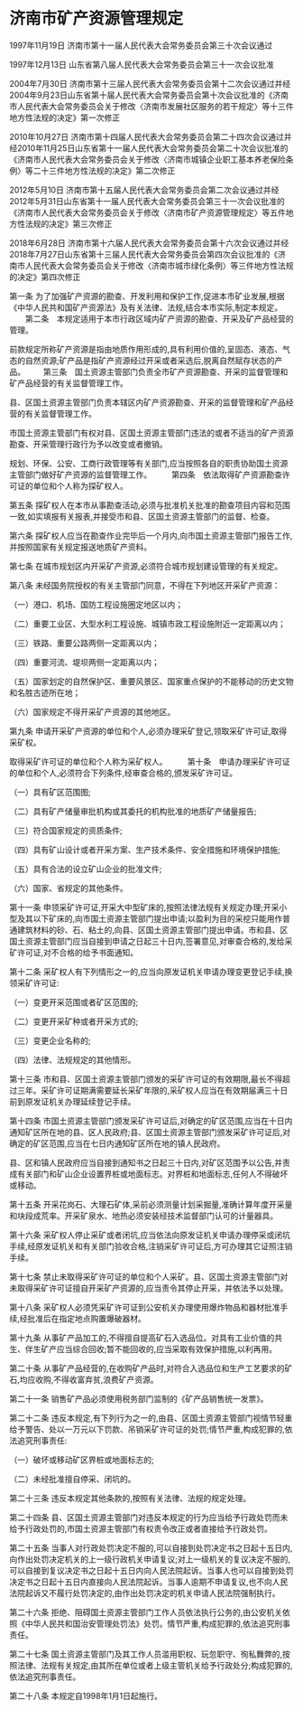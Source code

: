 # 济南市矿产资源管理规定

1997年11月19日 济南市第十一届人民代表大会常务委员会第三十次会议通过

1997年12月13日 山东省第八届人民代表大会常务委员会第三十一次会议批准

2004年7月30日 济南市第十三届人民代表大会常务委员会第十二次会议通过并经2004年9月23日山东省第十届人民代表大会常务委员会第十次会议批准的《济南市人民代表大会常务委员会关于修改〈济南市发展社区服务的若干规定〉等十三件地方性法规的决定》第一次修正

2010年10月27日 济南市第十四届人民代表大会常务委员会第二十四次会议通过并经2010年11月25日山东省第十一届人民代表大会常务委员会第二十次会议批准的《济南市人民代表大会常务委员会关于修改〈济南市城镇企业职工基本养老保险条例〉等二十三件地方性法规的决定》第二次修正

2012年5月10日 济南市第十五届人民代表大会常务委员会第二次会议通过并经2012年5月31日山东省第十一届人民代表大会常务委员会第三十一次会议批准的《济南市人民代表大会常务委员会关于修改〈济南市矿产资源管理规定〉等五件地方性法规的决定》第三次修正

2018年6月28日 济南市第十六届人民代表大会常务委员会第十六次会议通过并经2018年7月27日山东省第十三届人民代表大会常务委员会第四次会议批准的《济南市人民代表大会常务委员会关于修改〈济南市城市绿化条例〉等三件地方性法规的决定》第四次修正

<!-- INFO END -->

第一条 为了加强矿产资源的勘查、开发利用和保护工作,促进本市矿业发展,根据《中华人民共和国矿产资源法》及有关法律、法规,结合本市实际,制定本规定。
　　第二条　本规定适用于本市行政区域内矿产资源的勘查、开采及矿产品经营的管理。

前款规定所称矿产资源是指由地质作用形成的,具有利用价值的,呈固态、液态、气态的自然资源;矿产品是指矿产资源经过开采或者采选后,脱离自然赋存状态的产品。
　　第三条　国土资源主管部门负责全市矿产资源勘查、开采的监督管理和矿产品经营的有关监督管理工作。

县、区国土资源主管部门负责本辖区内矿产资源勘查、开采的监督管理和矿产品经营的有关监督管理工作。

市国土资源主管部门有权对县、区国土资源主管部门违法的或者不适当的矿产资源勘查、开采管理行政行为予以改变或者撤销。

规划、环保、公安、工商行政管理等有关部门,应当按照各自的职责协助国土资源主管部门做好矿产资源的监督管理工作。 
　　第四条　依法取得矿产资源勘查许可证的单位和个人称为探矿权人。

第五条 探矿权人在本市从事勘查活动,必须与批准机关批准的勘查项目内容和范围一致,如实填报有关报表,并接受市和县、区国土资源主管部门的监督、检查。

第六条 探矿权人应当在勘查作业完毕后一个月内,向市国土资源主管部门报告工作,并按照国家有关规定报送地质矿产资料。

第七条 在城市规划区内开采矿产资源,必须符合城市规划建设管理的有关规定。

第八条 未经国务院授权的有关主管部门同意，不得在下列地区开采矿产资源：

（一）港口、机场、国防工程设施圈定地区以内；

（二）重要工业区、大型水利工程设施、城镇市政工程设施附近一定距离以内；

（三）铁路、重要公路两侧一定距离以内；

（四）重要河流、堤坝两侧一定距离以内；

（五）国家划定的自然保护区、重要风景区、国家重点保护的不能移动的历史文物和名胜古迹所在地；

（六）国家规定不得开采矿产资源的其他地区。

第九条 申请开采矿产资源的单位和个人,必须办理采矿登记,领取采矿许可证,取得采矿权。

取得采矿许可证的单位和个人称为采矿权人。 
　　第十条　申请办理采矿许可证的单位和个人,必须符合下列条件,经审查合格的,颁发采矿许可证。

（一）具有矿区范围图;

（二）具有矿产储量审批机构或其委托的机构批准的地质矿产储量报告;

（三）符合国家规定的资质条件;

（四）具有矿山设计或者开采方案、生产技术条件、安全措施和环境保护措施;

（五）具有合法的设立矿山企业的批准文件;

（六）国家、省规定的其他条件。

第十一条 申领采矿许可证,开采大中型矿床的,按照法律法规有关规定办理;开采小型及其以下矿床的,向市国土资源主管部门提出申请;以盈利为目的采挖只能用作普通建筑材料的砂、石、粘土的,向县、区国土资源主管部门提出申请。市和县、区国土资源主管部门应当自接到申请之日起三十日内,签署意见,对审查合格的,发给采矿许可证,对不合格的给予书面通知。

第十二条 采矿权人有下列情形之一的,应当向原发证机关申请办理变更登记手续,换领采矿许可证:

（一）变更开采范围或者矿区范围的;

（二）变更开采矿种或者开采方式的;

（三）变更企业名称的;

（四）法律、法规规定的其他情形。

第十三条 市和县、区国土资源主管部门颁发的采矿许可证的有效期限,最长不得超过三年。采矿许可证期满需要延长采矿年限的,采矿权人应当在有效期届满三十日前到原发证机关办理延续登记手续。

第十四条 市国土资源主管部门颁发采矿许可证后,对确定的矿区范围,应当在十日内通知矿区所在地的县、区人民政府;县、区国土资源主管部门颁发采矿许可证后,对确定的矿区范围,应当在七日内通知矿区所在地的镇人民政府。

县、区和镇人民政府应当自接到通知书之日起三十日内,对矿区范围予以公告,并责成有关部门和矿山企业设置界桩或地面标志。对界桩和地面标志,任何人不得破坏或移动。

第十五条 开采花岗石、大理石矿体,采前必须测量计划采掘量,准确计算年度开采量和块段成荒率。开采矿泉水、地热必须安装经技术监督部门认可的计量器具。

第十六条 采矿权人停止采矿或者闭坑,应当依法向原发证机关申请办理停采或闭坑手续,经原发证机关和有关部门验收合格,注销采矿许可证后,方可办理其它证照注销手续。

第十七条 禁止未取得采矿许可证的单位和个人采矿。县、区国土资源主管部门对未取得采矿许可证擅自开采矿产资源的,应当责令其停止开采，并依法予以处理。

第十八条 采矿权人必须凭采矿许可证到公安机关办理使用爆炸物品和器材批准手续,经批准后在指定地点购置爆破器材。

第十九条 从事矿产品加工的,不得擅自提高矿石入选品位。对具有工业价值的共生、伴生矿产应当综合回收;暂不能回收的,应当采取有效保护措施,以利再用。

第二十条 从事矿产品经营的,在收购矿产品时,对符合入选品位和生产工艺要求的矿石,均应收购,不得收富弃贫,浪费矿产资源。

第二十一条 销售矿产品必须使用税务部门监制的《矿产品销售统一发票》。

第二十二条 违反本规定,有下列行为之一的,由县、区国土资源主管部门视情节轻重给予警告、处以一万元以下罚款、吊销采矿许可证的处罚;情节严重,构成犯罪的,依法追究刑事责任:

（一）破坏或移动矿区界桩或地面标志的;

（二）未经批准擅自停采、闭坑的。

第二十三条 违反本规定其他条款的,按照有关法律、法规的规定处理。

第二十四条 县、区国土资源主管部门对违反本规定的行为应当给予行政处罚而未给予行政处罚的,市国土资源主管部门有权责令改正或者直接给予行政处罚。

第二十五条 当事人对行政处罚决定不服的,可以自接到处罚决定书之日起十五日内,向作出处罚决定机关的上一级行政机关申请复议;对上一级机关的复议决定不服的,可以自接到复议决定书之日起十五日内向人民法院起诉。当事人也可以自接到处罚决定书之日起十五日内直接向人民法院起诉。当事人逾期不申请复议,也不向人民法院起诉又不履行处罚决定的,由作出处罚决定的机关申请人民法院强制执行。

第二十六条 拒绝、阻碍国土资源主管部门工作人员依法执行公务的,由公安机关依照《中华人民共和国治安管理处罚法》处罚。情节严重,构成犯罪的,依法追究刑事责任。

第二十七条 国土资源主管部门及其工作人员滥用职权、玩忽职守、徇私舞弊的,按照法律、法规有关规定,由其所在单位或者上级主管机关给予行政处分;构成犯罪的,依法追究刑事责任。

第二十八条 本规定自1998年1月1日起施行。

